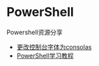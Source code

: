# PowerShell
Powershell资源分享

* [更改控制台字体为consolas](http://jingyan.baidu.com/article/3a2f7c2e61ec5d26afd611c8.html)
* [PowerShell学习教程](http://www.pstips.net/powershell-online-tutorials/#Powershell数组和哈希表)
